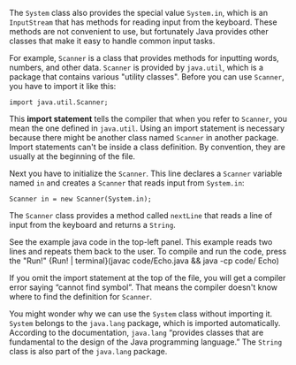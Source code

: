 The `System` class also provides the special value `System.in`, which is an `InputStream` that has methods for reading input from the keyboard. These methods are not convenient to use, but fortunately Java provides other classes that make it easy to handle common input tasks.


For example, `Scanner` is a class that provides methods for inputting words, numbers, and other data. `Scanner` is provided by `java.util`, which is a package that contains various "utility classes". Before you can use `Scanner`, you have to import it like this:

```code
import java.util.Scanner;
```

This **import statement** tells the compiler that when you refer to `Scanner`, you mean the one defined in `java.util`. Using an import statement is necessary because there might be another class named `Scanner` in another package. Import statements can't be inside a class definition. By convention, they are usually at the beginning of the file.

Next you have to initialize the `Scanner`. This line declares a `Scanner` variable named `in` and creates a `Scanner` that reads input from `System.in`:

```code
Scanner in = new Scanner(System.in);
```

The `Scanner` class provides a method called `nextLine` that reads a line of input from the keyboard and returns a `String`.

See the example java code in the top-left panel. This example reads two lines and repeats them back to the user. To compile and run the code, press the "Run!"
{Run! | terminal}(javac code/Echo.java && java -cp code/ Echo)


If you omit the import statement at the top of the file, you will get a compiler error saying “cannot find symbol”. That means the compiler doesn't know where to find the definition for `Scanner`.


You might wonder why we can use the `System` class without importing it. `System` belongs to the `java.lang` package, which is imported automatically. According to the documentation, `java.lang` “provides classes that are fundamental to the design of the Java programming language.” The `String` class is also part of the `java.lang` package.